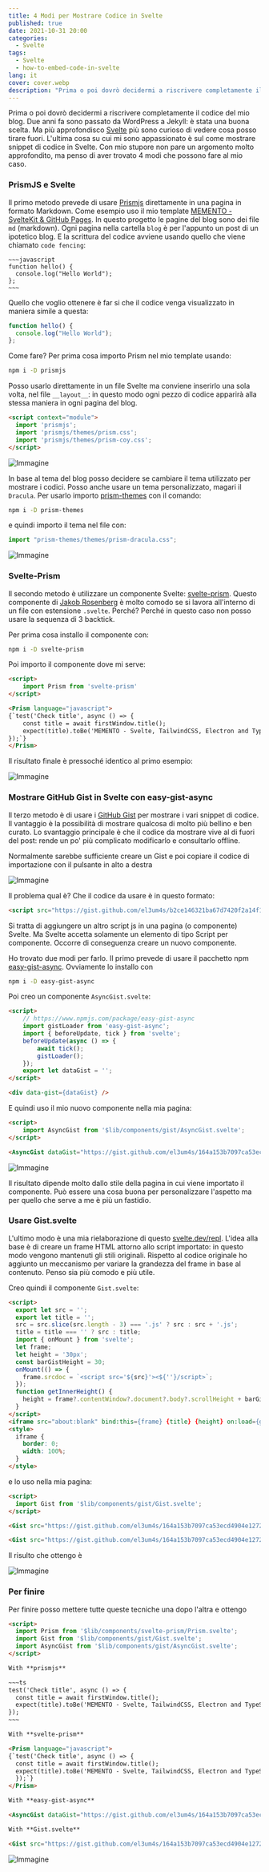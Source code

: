 ```yaml
---
title: 4 Modi per Mostrare Codice in Svelte
published: true
date: 2021-10-31 20:00
categories:
  - Svelte
tags:
  - Svelte
  - how-to-embed-code-in-svelte
lang: it
cover: cover.webp
description: "Prima o poi dovrò decidermi a riscrivere completamente il codice del mio blog. Due anni fa sono passato da WordPress a Jekyll: è stata una buona scelta. Ma più approfondisco Svelte più sono curioso di vedere cosa posso tirare fuori. L'ultima cosa su cui mi sono appassionato è sul come mostrare snippet di codice in Svelte. Con mio stupore non pare un argomento molto approfondito, ma penso di aver trovato 4 modi che possono fare al mio caso."
---
```


Prima o poi dovrò decidermi a riscrivere completamente il codice del mio blog. Due anni fa sono passato da WordPress a Jekyll: è stata una buona scelta. Ma più approfondisco [Svelte](https://svelte.dev/) più sono curioso di vedere cosa posso tirare fuori. L'ultima cosa su cui mi sono appassionato è sul come mostrare snippet di codice in Svelte. Con mio stupore non pare un argomento molto approfondito, ma penso di aver trovato 4 modi che possono fare al mio caso.

### PrismJS e Svelte

Il primo metodo prevede di usare [Prismjs](https://prismjs.com/) direttamente in una pagina in formato Markdown. Come esempio uso il mio template [MEMENTO - SvelteKit & GitHub Pages](https://github.com/el3um4s/memento-sveltekit-and-github-pages). In questo progetto le pagine del blog sono dei file `md` (markdown). Ogni pagina nella cartella `blog` è per l'appunto un post di un ipotetico blog. E la scrittura del codice avviene usando quello che viene chiamato `code fencing`:

```text
~~~javascript
function hello() {
  console.log("Hello World");
};
~~~
```

Quello che voglio ottenere è far si che il codice venga visualizzato in maniera simile a questa:

```js
function hello() {
  console.log("Hello World");
};
```

Come fare? Per prima cosa importo Prism nel mio template usando:

```bash
npm i -D prismjs
```

Posso usarlo direttamente in un file Svelte ma conviene inserirlo una sola volta, nel file `__layout__`: in questo modo ogni pezzo di codice apparirà alla stessa maniera in ogni pagina del blog.

```html
<script context="module">
  import 'prismjs';
  import 'prismjs/themes/prism.css';
  import 'prismjs/themes/prism-coy.css';
</script>
```

![Immagine](./prism-01.webp)

In base al tema del blog posso decidere se cambiare il tema utilizzato per mostrare i codici. Posso anche usare un tema personalizzato, magari il `Dracula`. Per usarlo importo [prism-themes](https://www.npmjs.com/package/prism-themes) con il comando:

```bash
npm i -D prism-themes
```

e quindi importo il tema nel file con:

```js
import "prism-themes/themes/prism-dracula.css";
```

![Immagine](./prism-02.webp)

### Svelte-Prism

Il secondo metodo è utilizzare un componente Svelte: [svelte-prism](https://github.com/jakobrosenberg/svelte-prism). Questo componente di [Jakob Rosenberg](https://github.com/jakobrosenberg) è molto comodo se si lavora all'interno di un file con estensione `.svelte`. Perché? Perché in questo caso non posso usare la sequenza di 3 backtick.

Per prima cosa installo il componente con:

```bash
npm i -D svelte-prism
```

Poi importo il componente dove mi serve:

```html
<script>
    import Prism from 'svelte-prism'
</script>

<Prism language="javascript">
{`test('Check title', async () => {
	const title = await firstWindow.title();
	expect(title).toBe('MEMENTO - Svelte, TailwindCSS, Electron and TypeScript');
});`}
</Prism>
```

Il risultato finale è pressoché identico al primo esempio:

![Immagine](./prism-03.webp)

### Mostrare GitHub Gist in Svelte con easy-gist-async

Il terzo metodo è di usare i [GitHub Gist](https://gist.github.com/) per mostrare i vari snippet di codice. Il vantaggio è la possibilità di mostrare qualcosa di molto più bellino e ben curato. Lo svantaggio principale è che il codice da mostrare vive al di fuori del post: rende un po' più complicato modificarlo e consultarlo offline.

Normalmente sarebbe sufficiente creare un Gist e poi copiare il codice di importazione con il pulsante in alto a destra

![Immagine](./gist-01.webp)

Il problema qual è? Che il codice da usare è in questo formato:

```html
<script src="https://gist.github.com/el3um4s/b2ce146321ba67d7420f2a14f1a38544.js"></script>
```

Si tratta di aggiungere un altro script js in una pagina (o componente) Svelte. Ma Svelte accetta solamente un elemento di tipo Script per componente. Occorre di conseguenza creare un nuovo componente.

Ho trovato due modi per farlo. Il primo prevede di usare il pacchetto npm [easy-gist-async](https://www.npmjs.com/package/easy-gist-async). Ovviamente lo installo con

```bash
npm i -D easy-gist-async
```

Poi creo un componente `AsyncGist.svelte`:

```html
<script>
	// https://www.npmjs.com/package/easy-gist-async
	import gistLoader from 'easy-gist-async';
	import { beforeUpdate, tick } from 'svelte';
	beforeUpdate(async () => {
		await tick();
		gistLoader();
	});
	export let dataGist = '';
</script>

<div data-gist={dataGist} />
```

E quindi uso il mio nuovo componente nella mia pagina:

```html
<script>
	import AsyncGist from '$lib/components/gist/AsyncGist.svelte';
</script>

<AsyncGist dataGist="https://gist.github.com/el3um4s/164a153b7097ca53ecd4904e12721bbd" />
```

![Immagine](./gist-02.webp)

Il risultato dipende molto dallo stile della pagina in cui viene importato il componente. Può essere una cosa buona per personalizzare l'aspetto ma per quello che serve a me è più un fastidio.

### Usare Gist.svelte

L'ultimo modo è una mia rielaborazione di questo [svelte.dev/repl](https://svelte.dev/repl/2d4d41df9f404b2d896bb81c55cb75c0?version=3.44.0). L'idea alla base è di creare un frame HTML attorno allo script importato: in questo modo vengono mantenuti gli stili originali. Rispetto al codice originale ho aggiunto un meccanismo per variare la grandezza del frame in base al contenuto. Penso sia più comodo e più utile.

Creo quindi il componente `Gist.svelte`:

```html
<script>
  export let src = '';
  export let title = '';
  src = src.slice(src.length - 3) === '.js' ? src : src + '.js';
  title = title === '' ? src : title;
  import { onMount } from 'svelte';
  let frame;
  let height = '30px';
  const barGistHeight = 30;
  onMount(() => {
    frame.srcdoc = `<script src='${src}'><${''}/script>`;
  });
  function getInnerHeight() {
    height = frame?.contentWindow?.document?.body?.scrollHeight + barGistHeight + 'px';
  }
</script>
<iframe src="about:blank" bind:this={frame} {title} {height} on:load={getInnerHeight} />
<style>
  iframe {
    border: 0;
    width: 100%;
  }
</style>
```

e lo uso nella mia pagina:

```html
<script>
  import Gist from '$lib/components/gist/Gist.svelte';
</script>

<Gist src="https://gist.github.com/el3um4s/164a153b7097ca53ecd4904e12721bbd.js"/>

<Gist src="https://gist.github.com/el3um4s/164a153b7097ca53ecd4904e12721bbd"/>
```

Il risulto che ottengo è

![Immagine](./gist-03.webp)

### Per finire

Per finire posso mettere tutte queste tecniche una dopo l'altra e ottengo

```html
<script>
  import Prism from '$lib/components/svelte-prism/Prism.svelte';
  import Gist from '$lib/components/gist/Gist.svelte';
  import AsyncGist from '$lib/components/gist/AsyncGist.svelte';
</script>

With **prismjs**

~~~ts
test('Check title', async () => {
  const title = await firstWindow.title();
  expect(title).toBe('MEMENTO - Svelte, TailwindCSS, Electron and TypeScript');
});
~~~

With **svelte-prism**

<Prism language="javascript">
{`test('Check title', async () => {
  const title = await firstWindow.title();
  expect(title).toBe('MEMENTO - Svelte, TailwindCSS, Electron and TypeScript');
  });`}
</Prism>

With **easy-gist-async**

<AsyncGist dataGist="https://gist.github.com/el3um4s/164a153b7097ca53ecd4904e12721bbd" />

With **Gist.svelte**

<Gist src="https://gist.github.com/el3um4s/164a153b7097ca53ecd4904e12721bbd.js"/>
```

![Immagine](./image.webp)
